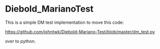 # Diebold_MarianoTest


This is a simple DM test implementation to move this code: 

https://github.com/johntwk/Diebold-Mariano-Test/blob/master/dm_test.py

over to python.
